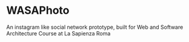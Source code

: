 # WASAPhoto
 An instagram like social network prototype, built for Web and Software Architecture Course at La Sapienza Roma
